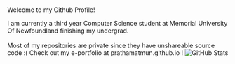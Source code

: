 ### 
Welcome to my Github Profile!

I am currently a third year Computer Science student at Memorial University Of Newfoundland finishing my undergrad. <br></br>
Most of my repositories are private since they have unshareable source code :(
Check out my e-portfolio at prathamatmun.github.io !
![GitHub Stats](https://github-readme-stats.vercel.app/api?username=PrathamAtMun&theme=radical)
